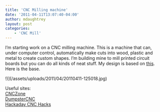 ```yaml
---
title: 'CNC Milling machine'
date: '2011-04-11T13:07:40-04:00'
author: mdaughtrey
layout: post
categories:
    - 'CNC Mill'
---
```


I’m starting work on a CNC milling machine. This is a machine that can, under computer control, automatically make cuts into wood, plastic and metal to create custom shapes. I’m building mine to mill printed circuit boards but you can do all kinds of neat stuff. My design is based on [this](http://www.youtube.com/watch?v=6drMZqmyXQc). Here is the base.

!)](/assets/uploads/2011/04/20110411-125018.jpg)

Useful sites:  
[CNCZone](http://www.cnczone.com/)  
[DumpsterCNC](http://www.dumpstercnc.com/)  
[Hackaday CNC Hacks](http://hackaday.com/category/cnc-hacks/)
